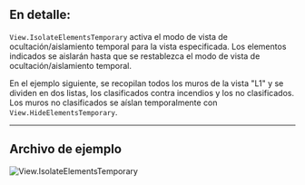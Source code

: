 ## En detalle:
`View.IsolateElementsTemporary`  activa el modo de vista de ocultación/aislamiento temporal para la vista especificada. Los elementos indicados se aislarán hasta que se restablezca el modo de vista de ocultación/aislamiento temporal.

En el ejemplo siguiente, se recopilan todos los muros de la vista "L1" y se dividen en dos listas, los clasificados contra incendios y los no clasificados. Los muros no clasificados se aíslan temporalmente con `View.HideElementsTemporary`.
___
## Archivo de ejemplo

![View.IsolateElementsTemporary](./Revit.Elements.Views.View.IsolateElementsTemporary_img.jpg)
